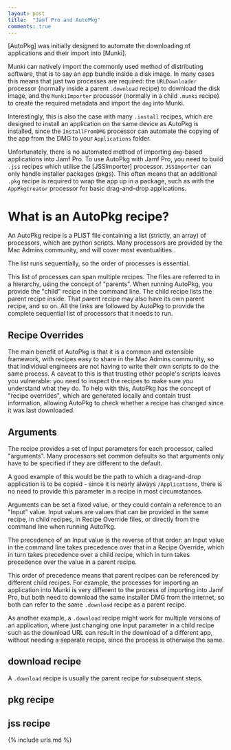 ```yaml
---
layout: post
title:  "Jamf Pro and AutoPkg"
comments: true
---
```


[AutoPkg] was initially designed to automate the downloading of applications and their import into [Munki].

Munki can natively import the commonly used method of distributing software, that is to say an app bundle inside a disk image. In many cases this means that just two processes are required: the `URLDownloader` processor (normally inside a parent `.download` recipe) to download the disk image, and the `MunkiImporter` processor (normally in a child `.munki` recipe) to create the required metadata and import the `dmg` into Munki.

Interestingly, this is also the case with many `.install` recipes, which are designed to install an application on the same device as AutoPkg is installed, since the `InstallFromDMG` processor can automate the copying of the app from the DMG to your `Applications` folder.

Unfortunately, there is no automated method of importing `dmg`-based applications into Jamf Pro. To use AutoPkg with Jamf Pro, you need to build `.jss` recipes which utilise the [JSSImporter] processor. `JSSImporter` can only handle installer packages (pkgs). This often means that an additional `.pkg` recipe is required to wrap the app up in a package, such as with the `AppPkgCreator` processor for basic drag-and-drop applications.

# What is an AutoPkg recipe?

An AutoPkg recipe is a PLIST file containing a list (strictly, an array) of processors, which are python scripts. Many processors are provided by the Mac Admins community, and will cover most eventualities.

The list runs sequentially, so the order of processes is essential.

This list of processes can span multiple recipes. The files are referred to in a hierarchy, using the concept of "parents". When running AutoPkg, you provide the "child" recipe in the command line. The child recipe lists the parent recipe inside. That parent recipe may also have its own parent recipe, and so on. All the links are followed by AutoPkg to provide the complete sequential list of processors that it needs to run.

## Recipe Overrides

The main benefit of AutoPkg is that it is a common and extensible framework, with recipes easy to share in the Mac Admins community, so that individual engineers are not having to write their own scripts to do the same process. A caveat to this is that trusting other people's scripts leaves you vulnerable: you need to inspect the recipes to make sure you understand what they do. To help with this, AutoPkg has the concept of "recipe overrides", which are generated locally and contain trust information, allowing AutoPkg to check whether a recipe has changed since it was last downloaded.

## Arguments

The recipe provides a set of input parameters for each processor, called "arguments". Many processors set common defaults so that arguments only have to be specified if they are different to the default.

A good example of this would be the path to which a drag-and-drop application is to be copied - since it is nearly always `/Applications`, there is no need to provide this parameter in a recipe in most circumstances.

Arguments can be set a fixed value, or they could contain a reference to an "Input" value. Input values are values that can be provided in the same recipe, in child recipes, in Recipe Override files, or directly from the command line when running AutoPkg.

The precedence of an Input value is the reverse of that order: an Input value in the command line takes precedence over that in a Recipe Override, which in turn takes precedence over a child recipe, which in turn takes precedence over the value in a parent recipe.

This order of precedence means that parent recipes can be referenced by different child recipes. For example, the processes for importing an application into Munki is very different to the process of importing into Jamf Pro, but both need to download the same installer DMG from the internet, so both can refer to the same `.download` recipe as a parent recipe.

As another example, a `.download` recipe might work for multiple versions of an application, where just changing one input parameter in a child recipe such as the download URL can result in the download of a different app, without needing a separate recipe, since the process is otherwise the same.

## download recipe

A `.download` recipe is usually the parent recipe for subsequent steps.

## pkg recipe

## jss recipe


{% include urls.md %}
